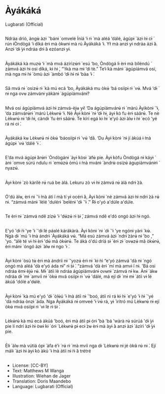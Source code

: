 # Àyákáká
Lugbarati (Official)

##
Ndráa drìò, àngʉ̀ àzɨ ́ ‘bánɨ ́
omvelé Íníá ‘ɨ rɨ ̀ mà aléá ‘dálé,
ágúpɨ ́ àzɨ ́nɨ cɨ ́ rún ɨÒndògá ‘ɨ
díká èrɨ mà òkʉnɨ mà rú
Àyákáká ‘ɨ. YƗ mà anzɨ yɨ ndráa
ázɨ ́á. Anzɨ ‘dɨ ̀yɨ ndráa drɨ ́á
ezóanzɨ yɨ.


##
Àyákáká kà muzʉ́ ‘ɨ ́ mà mvá
ázírìzʉ́rɨ ̀ esú
‘bo, Òndògá lɨ èrɨ mà bíléndú
́ zámvá àzɨ ́nɨ osi díká,
kɨ ́nɨ ̀, “’Ɨkà
ma mɨ ‘di tè.”
Te‘ɨ ́kà mánɨ ́ ágúpíámvá osi, mà
nga mɨ ́nɨ ́ òmù àzɨ ́ àmbó ‘dɨ ́nɨ nɨ
‘bàa ‘ɨ ́.


##
Sâ mvá nɨ ́ osizʉ́ rɨ ̀ kà mú ecá
‘bo, Àyákáká mu òkʉ́ ‘bá osiípɨ rɨ ̀
vʉ́. Mvá ‘dɨ ̀ nɨ nga ovʉ zámvánɨ
yàkànɨ ̀ ágúpíámvánɨ?


##
Mvá osi ágúpíámvá àzɨ ́nɨ
zámvá-èjʉ yɨ! ‘Da ágúpíámvárʉ́
rɨ ̀ màrú Àyìkònɨ ́ ‘ɨ, ‘da zámvárʉ́rɨ ̀
márú Lèkʉrʉ́ ‘ɨ.
Nè Àyɨ ̀kònɨ ́ nɨ ‘dɨ ́nɨ, àyɨ ̀kò fu èrɨ
sàârʉ́.
Te nè Lèkʉrʉ́ nɨ ‘dɨ ́nɨ, càndɨ ́ fu
èrɨ sâárʉ́.
Te kírí egá kɨ ́nɨ ̀ e’yó àzɨ àlʉ ɨ ́nɨ ́
ecó ‘yé rá nɨ cɨ ́.


##
Àyákáká kʉ Lèkʉrʉ́ nɨ òkʉ́
‘báosiípɨ rɨ ̀ vʉ́ ‘dǎ. ‘Du Àyɨ ̀kònɨ ́ nɨ
jí àkúá ɨ ́mà ágúpɨ ́ vʉ́ ‘dálé 'ɨ ́.


##
E’da mvá ágúpɨ ́árʉ́rɨ ̀ Òndògánɨ ́
àyɨ ̀kòsɨ ̀ àfʉ́ pie.
Àyɨ ̀kòfu Òndògá nɨ káyɨ ̀ ànɨ ́
omve súrú ndulu rɨ ̀ emʉ́zʉ́ òmù
ɨ ́mà mvánɨ ́ àndrʉ̀ osizʉ́
águpíámvánɨrɨ ̀ nyazʉ́.


##
Àyɨ ̀kònɨ ́ zò kàrilè rʉ́ ruá be àlá.
Lekuru zò vɨ ́nɨ zámvá rʉ́ àlá
ndrɨ ̀zà.


##
Ó'dú àlʉ, èrɨ nɨ ́ 'ɨ ́mà áti ́i mà tí yɨ
océrɨ ́á, Àyɨ ̀kònɨ ́ nè zámvá àzɨ ́nɨ
ndrɨ ̀zà rʉ́ nɨ.
“zámvá mánɨ ́ lèlé 'dulérɨ ̀ belénɨ
'dɨ ̀ 'ɨ ́.” Rɨ o'yó a'dúle a'dúle.


##
Te èrɨ nɨ ́ zámvá ndê zízʉ́ 'ɨ 'dʉ́zʉ́
rɨ ̀sɨ ̌, zámvá ndê e'dó ongó àzɨ ́nɨ
ngó.


##
E'yó 'dɨ ̀rɨ 'ye 'ɨ ́ 'dɨ ̀lé páalé
kárákàrà.
Àyɨ ̀kònɨ ́ nɨ ̀ dɨ ́ 'ɨ 'ye ngónɨ yàrɨ ̀ kʉ̀.
Ngà dɨ ́ mú 'ɨ ́mà ándrɨ ́ Àyákáká
vʉ́.
“Má esú zámvá àzɨ ́ ndrɨ ̀zàrʉ́ nɨ
'bo ,” 'yo.
“álè té vɨ ́nɨ èrɨ 'dʉ́ mâ òkʉ́rʉ́. Te
ákà ó'dú dríá sɨ ̀ èrɨ zɨ ́ ovʉzʉ́ mâ
òkʉ́rʉ́, èrɨ mánɨ ́ óngó àzɨ ́ àlʉ nɨ
ngo 'ɨ ́.


##
Àyɨ ̀kònɨ ́ òsù tʉ̀ èrɨ mà ándríi nɨ ́
'yozʉ́ èrɨ nɨ ́ kɨ ́nì “e'yó zámvá 'dà
nɨ ́ ngó ongó mà aléá 'dà e'yó
áda nɨ” rɨ ̀sɨ ̀. “zámvá 'dà èrɨ ́ mí
mà amvɨ ́i nɨ. 'Bá osi ndráa èmɨ
èjʉ́ rʉ́. Mɨ ́ átíi lè ndráa
ágúpíámvánɨ ovʉnɨ ́ zámvá nɨ
kʉ. Ànɨ ́ ákʉ ndráa dɨ ́ mɨ ́ amvíi nɨ ́
òkʉ́ mvá osiípɨ rɨ ̀ vʉ́ 'dálé, má ejí
dɨ ́ mɨ mɨ ́ átíi vɨ ́lé àkúá 'dólé
a'dʉ́lé.


##
Àyɨ ̀kònɨ ́ kà mú e'yó 'dɨ ̀ òlʉ̀ú 'ɨ ́mà
átíi nɨ ́ 'boó, átíi nì rá kɨ ́nɨ ̀ e'yó
'ɨ ́nɨ ̀ 'yé 'dà ndráa ònzɨ ́ áda.
Nga Àyákáká nɨ omveé 'ɨ ́vʉ́ rá,
yɨ ́ ìrìtró mú Lèkʉrʉ́ nɨ ejí òkʉ́
mvá osiípɨ rɨ ̀ vɨ ́lé rɨ ̀sɨ ̀.


##
Lèkʉ́rʉ́ kà mú ecá àkúá 'boó, èrɨ
mà átíi pɨ órɨ ́'bà 'bá 'wàrà rʉ́
súrúá 'dɨ ̀yɨ pie lí ndrí àzɨ ́nɨ òwɨ ̀kɨ ́
órɨ ́ Lèkʉrʉ́ pɨ ecɨ ́zʉ èrɨ mà àyɨ ́à
anzɨ àzɨ ́ ázírì 'dɨ ̀yɨ pie.


##
Élɨ ́ àlʉ mà vútiá ópɨ ́ àfa é'ɨ ́ rʉ́ rɨ ̀
mà mvíi nga dɨ ́ Lèkʉrʉ́ nɨ jé òkʉ̂
rʉ́ nɨ ̀. Ejí málɨ ̀ àzɨ ́nɨ àyɨ ̀kò àkú
'ɨ ́mà átíi nɨ ́rɨ ̀á trétré


##
* License: [CC-BY]
* Text: Matthews M Wanga
* Illustration: Wiehan de Jager
* Translation: Doris Maandebo
* Language: Lugbarati (Official)
